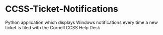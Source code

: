 # CCSS-Ticket-Notifications
Python application which displays Windows notifications every time a new ticket is filed with the Cornell CCSS Help Desk
